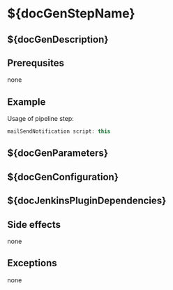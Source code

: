 # ${docGenStepName}

## ${docGenDescription}

## Prerequsites

none

## Example

Usage of pipeline step:

```groovy
mailSendNotification script: this
```

## ${docGenParameters}

## ${docGenConfiguration}

## ${docJenkinsPluginDependencies}

## Side effects

none

## Exceptions

none
